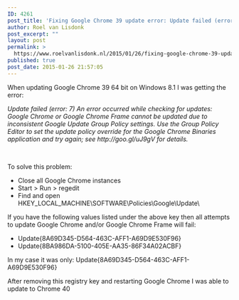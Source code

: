 ```yaml
---
ID: 4261
post_title: 'Fixing Google Chrome 39 update error: Update failed (error: 7)'
author: Roel van Lisdonk
post_excerpt: ""
layout: post
permalink: >
  https://www.roelvanlisdonk.nl/2015/01/26/fixing-google-chrome-39-update-error-update-failed-error-7/
published: true
post_date: 2015-01-26 21:57:05
---
```

<p>When updating Google Chrome 39 64 bit on Windows 8.1 I was getting the error:</p>  <p><em>Update failed (error: 7) An error occurred while checking for updates: Google Chrome or Google Chrome Frame cannot be updated due to inconsistent Google Update Group Policy settings. Use the Group Policy Editor to set the update policy override for the Google Chrome Binaries application and try again; see http://goo.gl/uJ9gV for details.</em></p>  <p>&#160;</p>  <p>To solve this problem:</p>  <ul>   <li>Close all Google Chrome instances</li>    <li>Start &gt; Run &gt; regedit </li>    <li>Find and open HKEY_LOCAL_MACHINE\SOFTWARE\Policies\Google\Update\</li> </ul>  <p>If you have the following values listed under the above key then all attempts to update Google Chrome and/or Google Chrome Frame will fail:</p>  <ul>   <li>Update{8A69D345-D564-463C-AFF1-A69D9E530F96} </li>    <li>Update{8BA986DA-5100-405E-AA35-86F34A02ACBF}</li> </ul>  <p>In my case it was only: Update{8A69D345-D564-463C-AFF1-A69D9E530F96}</p>  <p>After removing this registry key and restarting Google Chrome I was able to update to Chrome 40</p>
